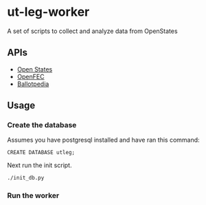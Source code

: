 # ut-leg-worker

A set of scripts to collect and analyze data from OpenStates

## APIs

* [Open States](http://docs.openstates.org/en/latest/api/v2/index.html)
* [OpenFEC](https://api.open.fec.gov/developers/)
* [Ballotpedia](https://ballotpedia.org/API-documentation)

## Usage

### Create the database

Assumes you have postgresql installed and have ran this command:

```psql
CREATE DATABASE utleg;
```

Next run the init script.

```sh
./init_db.py
```

### Run the worker